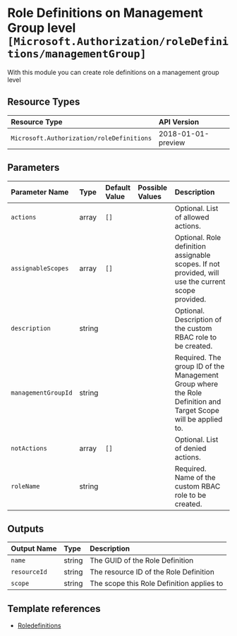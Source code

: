 # Role Definitions on Management Group level `[Microsoft.Authorization/roleDefinitions/managementGroup]`

With this module you can create role definitions on a management group level

## Resource Types

| Resource Type | API Version |
| :-- | :-- |
| `Microsoft.Authorization/roleDefinitions` | 2018-01-01-preview |

## Parameters

| Parameter Name | Type | Default Value | Possible Values | Description |
| :-- | :-- | :-- | :-- | :-- |
| `actions` | array | `[]` |  | Optional. List of allowed actions. |
| `assignableScopes` | array | `[]` |  | Optional. Role definition assignable scopes. If not provided, will use the current scope provided. |
| `description` | string |  |  | Optional. Description of the custom RBAC role to be created. |
| `managementGroupId` | string |  |  | Required. The group ID of the Management Group where the Role Definition and Target Scope will be applied to. |
| `notActions` | array | `[]` |  | Optional. List of denied actions. |
| `roleName` | string |  |  | Required. Name of the custom RBAC role to be created. |

## Outputs

| Output Name | Type | Description |
| :-- | :-- | :-- |
| `name` | string | The GUID of the Role Definition |
| `resourceId` | string | The resource ID of the Role Definition |
| `scope` | string | The scope this Role Definition applies to |

## Template references

- [Roledefinitions](https://docs.microsoft.com/en-us/azure/templates/Microsoft.Authorization/2018-01-01-preview/roleDefinitions)
